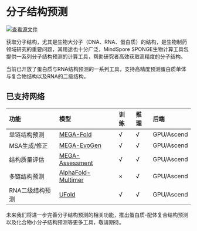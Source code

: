 # 分子结构预测

[![查看源文件](https://mindspore-website.obs.cn-north-4.myhuaweicloud.com/website-images/r2.0/resource/_static/logo_source.png)](https://gitee.com/mindspore/docs/blob/r2.0/docs/mindsponge/docs/source_zh_cn/user/structure_prediction.md)

获取分子结构，尤其是生物大分子（DNA、RNA、蛋白质）的结构，是生物制药领域研究的重要问题，其用途也十分广泛，MindSpore SPONGE生物计算工具包提供一系列分子结构预测的计算工具，帮助研究者高效获取高精度的分子结构。

当前已开放了蛋白质与RNA结构预测的一系列工具，支持高精度预测蛋白质单体与复合物结构以及RNA的二级结构。

## 已支持网络

| 功能            | 模型                                         | 训练 | 推理 | 后端       |
| :------------- | :------------------------------------------- | :--- | :--- | :-------- |
| 单链结构预测    | [MEGA-Fold](https://gitee.com/mindspore/mindscience/blob/r0.2.0/MindSPONGE/applications/MEGAProtein/README_CN.md#)                   | √    | √   | GPU/Ascend |
| MSA生成/修正    | [MEGA-EvoGen](https://gitee.com/mindspore/mindscience/blob/r0.2.0/MindSPONGE/applications/MEGAProtein/README_CN.md#)               | √    | √   | GPU/Ascend |
| 结构质量评估    | [MEGA-Assessment](https://gitee.com/mindspore/mindscience/blob/r0.2.0/MindSPONGE/applications/MEGAProtein/README_CN.md#)       | √    | √   | GPU/Ascend |
| 多链结构预测    | [AlphaFold-Multimer](https://gitee.com/mindspore/mindscience/blob/r0.2.0/MindSPONGE/applications/research/Multimer/README.md#) | ×    | √   | GPU/Ascend |
| RNA二级结构预测 | [UFold](https://gitee.com/mindspore/mindscience/blob/r0.2.0/MindSPONGE/applications/research/UFold/README_CN.md#)                          | √    | √   | GPU/Ascend |

未来我们将进一步完善分子结构预测的相关功能，推出蛋白质-配体复合结构预测以及化合物小分子结构预测等更多工具，敬请期待。